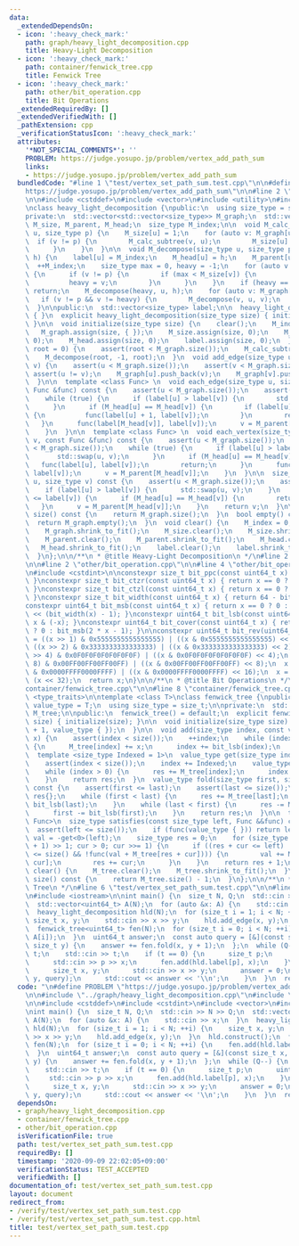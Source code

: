 ```yaml
---
data:
  _extendedDependsOn:
  - icon: ':heavy_check_mark:'
    path: graph/heavy_light_decomposition.cpp
    title: Heavy-Light Decomposition
  - icon: ':heavy_check_mark:'
    path: container/fenwick_tree.cpp
    title: Fenwick Tree
  - icon: ':heavy_check_mark:'
    path: other/bit_operation.cpp
    title: Bit Operations
  _extendedRequiredBy: []
  _extendedVerifiedWith: []
  _pathExtension: cpp
  _verificationStatusIcon: ':heavy_check_mark:'
  attributes:
    '*NOT_SPECIAL_COMMENTS*': ''
    PROBLEM: https://judge.yosupo.jp/problem/vertex_add_path_sum
    links:
    - https://judge.yosupo.jp/problem/vertex_add_path_sum
  bundledCode: "#line 1 \"test/vertex_set_path_sum.test.cpp\"\n\n#define PROBLEM \"\
    https://judge.yosupo.jp/problem/vertex_add_path_sum\"\n\n#line 2 \"graph/heavy_light_decomposition.cpp\"\
    \n\n#include <cstddef>\n#include <vector>\n#include <utility>\n#include <cassert>\n\
    \nclass heavy_light_decomposition {\npublic:\n  using size_type = size_t;\n\n\
    private:\n  std::vector<std::vector<size_type>> M_graph;\n  std::vector<size_type>\
    \ M_size, M_parent, M_head;\n  size_type M_index;\n\n  void M_calc_subtree(size_type\
    \ u, size_type p) {\n    M_size[u] = 1;\n    for (auto v: M_graph[u]) {\n    \
    \  if (v != p) {\n        M_calc_subtree(v, u);\n        M_size[u] += M_size[v];\n\
    \      }\n    }\n  }\n\n  void M_decompose(size_type u, size_type p, size_type\
    \ h) {\n    label[u] = M_index;\n    M_head[u] = h;\n    M_parent[u] = p;\n  \
    \  ++M_index;\n    size_type max = 0, heavy = -1;\n    for (auto v: M_graph[u])\
    \ {\n      if (v != p) {\n        if (max < M_size[v]) {\n          max = M_size[v];\n\
    \          heavy = v;\n        }\n      }\n    }\n    if (heavy == size_type(-1))\
    \ return;\n    M_decompose(heavy, u, h);\n    for (auto v: M_graph[u]) {\n   \
    \   if (v != p && v != heavy) {\n        M_decompose(v, u, v);\n      }\n    }\n\
    \  }\n\npublic:\n  std::vector<size_type> label;\n\n  heavy_light_decomposition()\
    \ { }\n  explicit heavy_light_decomposition(size_type size) { initialize(size);\
    \ }\n\n  void initialize(size_type size) {\n    clear();\n    M_index = 0;\n \
    \   M_graph.assign(size, { });\n    M_size.assign(size, 0);\n    M_parent.assign(size,\
    \ 0);\n    M_head.assign(size, 0);\n    label.assign(size, 0);\n  }\n  void construct(size_type\
    \ root = 0) {\n    assert(root < M_graph.size());\n    M_calc_subtree(root, -1);\n\
    \    M_decompose(root, -1, root);\n  }\n  void add_edge(size_type u, size_type\
    \ v) {\n    assert(u < M_graph.size());\n    assert(v < M_graph.size());\n   \
    \ assert(u != v);\n    M_graph[u].push_back(v);\n    M_graph[v].push_back(u);\n\
    \  }\n\n  template <class Func> \n  void each_edge(size_type u, size_type v, const\
    \ Func &func) const {\n    assert(u < M_graph.size());\n    assert(v < M_graph.size());\n\
    \    while (true) {\n      if (label[u] > label[v]) {\n        std::swap(u, v);\n\
    \      }\n      if (M_head[u] == M_head[v]) {\n        if (label[u] + 1 <= label[v])\
    \ {\n          func(label[u] + 1, label[v]);\n        }\n        return;\n   \
    \   }\n      func(label[M_head[v]], label[v]);\n      v = M_parent[M_head[v]];\n\
    \    }\n  }\n\n  template <class Func> \n  void each_vertex(size_type u, size_type\
    \ v, const Func &func) const {\n    assert(u < M_graph.size());\n    assert(v\
    \ < M_graph.size());\n    while (true) {\n      if (label[u] > label[v]) {\n \
    \       std::swap(u, v);\n      }\n      if (M_head[u] == M_head[v]) {\n     \
    \   func(label[u], label[v]);\n        return;\n      }\n      func(label[M_head[v]],\
    \ label[v]);\n      v = M_parent[M_head[v]];\n    }\n  }\n\n  size_type lca(size_type\
    \ u, size_type v) const {\n    assert(u < M_graph.size());\n    assert(v < M_graph.size());\n\
    \    if (label[u] > label[v]) {\n      std::swap(u, v);\n    }\n    while (label[u]\
    \ <= label[v]) {\n      if (M_head[u] == M_head[v]) {\n        return u;\n   \
    \   }\n      v = M_parent[M_head[v]];\n    }\n    return v;\n  }\n\n  size_type\
    \ size() const {\n    return M_graph.size();\n  }\n  bool empty() const {\n  \
    \  return M_graph.empty();\n  }\n  void clear() {\n    M_index = 0;\n    M_graph.clear();\n\
    \    M_graph.shrink_to_fit();\n    M_size.clear();\n    M_size.shrink_to_fit();\n\
    \    M_parent.clear();\n    M_parent.shrink_to_fit();\n    M_head.clear();\n \
    \   M_head.shrink_to_fit();\n    label.clear();\n    label.shrink_to_fit();\n\
    \  }\n};\n\n/**\n * @title Heavy-Light Decomposition\n */\n#line 2 \"container/fenwick_tree.cpp\"\
    \n\n#line 2 \"other/bit_operation.cpp\"\n\n#line 4 \"other/bit_operation.cpp\"\
    \n#include <cstdint>\n\nconstexpr size_t bit_ppc(const uint64_t x) { return __builtin_popcountll(x);\
    \ }\nconstexpr size_t bit_ctzr(const uint64_t x) { return x == 0 ? 64 : __builtin_ctzll(x);\
    \ }\nconstexpr size_t bit_ctzl(const uint64_t x) { return x == 0 ? 64 : __builtin_clzll(x);\
    \ }\nconstexpr size_t bit_width(const uint64_t x) { return 64 - bit_ctzl(x); }\n\
    constexpr uint64_t bit_msb(const uint64_t x) { return x == 0 ? 0 : uint64_t(1)\
    \ << (bit_width(x) - 1); }\nconstexpr uint64_t bit_lsb(const uint64_t x) { return\
    \ x & (-x); }\nconstexpr uint64_t bit_cover(const uint64_t x) { return x == 0\
    \ ? 0 : bit_msb(2 * x - 1); }\n\nconstexpr uint64_t bit_rev(uint64_t x) {\n  x\
    \ = ((x >> 1) & 0x5555555555555555) | ((x & 0x5555555555555555) << 1);\n  x =\
    \ ((x >> 2) & 0x3333333333333333) | ((x & 0x3333333333333333) << 2);\n  x = ((x\
    \ >> 4) & 0x0F0F0F0F0F0F0F0F) | ((x & 0x0F0F0F0F0F0F0F0F) << 4);\n  x = ((x >>\
    \ 8) & 0x00FF00FF00FF00FF) | ((x & 0x00FF00FF00FF00FF) << 8);\n  x = ((x >> 16)\
    \ & 0x0000FFFF0000FFFF) | ((x & 0x0000FFFF0000FFFF) << 16);\n  x = (x >> 32) |\
    \ (x << 32);\n  return x;\n}\n\n/**\n * @title Bit Operations\n */\n#line 4 \"\
    container/fenwick_tree.cpp\"\n\n#line 8 \"container/fenwick_tree.cpp\"\n#include\
    \ <type_traits>\n\ntemplate <class T>\nclass fenwick_tree {\npublic:\n  using\
    \ value_type = T;\n  using size_type = size_t;\n\nprivate:\n  std::vector<value_type>\
    \ M_tree;\n\npublic:\n  fenwick_tree() = default;\n  explicit fenwick_tree(size_type\
    \ size) { initialize(size); }\n\n  void initialize(size_type size) {\n    M_tree.assign(size\
    \ + 1, value_type { });\n  }\n\n  void add(size_type index, const value_type&\
    \ x) {\n    assert(index < size());\n    ++index;\n    while (index <= size())\
    \ {\n      M_tree[index] += x;\n      index += bit_lsb(index);\n    }\n  }\n\n\
    \  template <size_type Indexed = 1>\n  value_type get(size_type index) const {\n\
    \    assert(index < size());\n    index += Indexed;\n    value_type res{ };\n\
    \    while (index > 0) {\n      res += M_tree[index];\n      index -= bit_lsb(index);\n\
    \    }\n    return res;\n  }\n  value_type fold(size_type first, size_type last)\
    \ const {\n    assert(first <= last);\n    assert(last <= size());\n    value_type\
    \ res{};\n    while (first < last) {\n      res += M_tree[last];\n      last -=\
    \ bit_lsb(last);\n    }\n    while (last < first) {\n      res -= M_tree[first];\n\
    \      first -= bit_lsb(first);\n    }\n    return res;\n  }\n\n  template <class\
    \ Func>\n  size_type satisfies(const size_type left, Func &&func) const {\n  \
    \  assert(left <= size());\n    if (func(value_type { })) return left;\n    value_type\
    \ val = -get<0>(left);\n    size_type res = 0;\n    for (size_type cur = bit_cover(size()\
    \ + 1) >> 1; cur > 0; cur >>= 1) {\n      if ((res + cur <= left) || (res + cur\
    \ <= size() && !func(val + M_tree[res + cur]))) {\n        val += M_tree[res +\
    \ cur];\n        res += cur;\n      }\n    }\n    return res + 1;\n  }\n\n  void\
    \ clear() {\n    M_tree.clear();\n    M_tree.shrink_to_fit();\n  }\n  size_type\
    \ size() const {\n    return M_tree.size() - 1;\n  }\n};\n\n/**\n * @title Fenwick\
    \ Tree\n */\n#line 6 \"test/vertex_set_path_sum.test.cpp\"\n\n#line 10 \"test/vertex_set_path_sum.test.cpp\"\
    \n#include <iostream>\n\nint main() {\n  size_t N, Q;\n  std::cin >> N >> Q;\n\
    \  std::vector<uint64_t> A(N);\n  for (auto &x: A) {\n    std::cin >> x;\n  }\n\
    \  heavy_light_decomposition hld(N);\n  for (size_t i = 1; i < N; ++i) {\n   \
    \ size_t x, y;\n    std::cin >> x >> y;\n    hld.add_edge(x, y);\n  }\n  hld.construct();\n\
    \  fenwick_tree<uint64_t> fen(N);\n  for (size_t i = 0; i < N; ++i) {\n    fen.add(hld.label[i],\
    \ A[i]);\n  }\n  uint64_t answer;\n  const auto query = [&](const size_t x, const\
    \ size_t y) {\n    answer += fen.fold(x, y + 1);\n  };\n  while (Q--) {\n    size_t\
    \ t;\n    std::cin >> t;\n    if (t == 0) {\n      size_t p;\n      uint64_t x;\n\
    \      std::cin >> p >> x;\n      fen.add(hld.label[p], x);\n    }\n    else {\n\
    \      size_t x, y;\n      std::cin >> x >> y;\n      answer = 0;\n      hld.each_vertex(x,\
    \ y, query);\n      std::cout << answer << '\\n';\n    }\n  }\n  return 0;\n}\n"
  code: "\n#define PROBLEM \"https://judge.yosupo.jp/problem/vertex_add_path_sum\"\
    \n\n#include \"../graph/heavy_light_decomposition.cpp\"\n#include \"../container/fenwick_tree.cpp\"\
    \n\n#include <cstddef>\n#include <cstdint>\n#include <vector>\n#include <iostream>\n\
    \nint main() {\n  size_t N, Q;\n  std::cin >> N >> Q;\n  std::vector<uint64_t>\
    \ A(N);\n  for (auto &x: A) {\n    std::cin >> x;\n  }\n  heavy_light_decomposition\
    \ hld(N);\n  for (size_t i = 1; i < N; ++i) {\n    size_t x, y;\n    std::cin\
    \ >> x >> y;\n    hld.add_edge(x, y);\n  }\n  hld.construct();\n  fenwick_tree<uint64_t>\
    \ fen(N);\n  for (size_t i = 0; i < N; ++i) {\n    fen.add(hld.label[i], A[i]);\n\
    \  }\n  uint64_t answer;\n  const auto query = [&](const size_t x, const size_t\
    \ y) {\n    answer += fen.fold(x, y + 1);\n  };\n  while (Q--) {\n    size_t t;\n\
    \    std::cin >> t;\n    if (t == 0) {\n      size_t p;\n      uint64_t x;\n \
    \     std::cin >> p >> x;\n      fen.add(hld.label[p], x);\n    }\n    else {\n\
    \      size_t x, y;\n      std::cin >> x >> y;\n      answer = 0;\n      hld.each_vertex(x,\
    \ y, query);\n      std::cout << answer << '\\n';\n    }\n  }\n  return 0;\n}\n"
  dependsOn:
  - graph/heavy_light_decomposition.cpp
  - container/fenwick_tree.cpp
  - other/bit_operation.cpp
  isVerificationFile: true
  path: test/vertex_set_path_sum.test.cpp
  requiredBy: []
  timestamp: '2020-09-09 22:02:05+09:00'
  verificationStatus: TEST_ACCEPTED
  verifiedWith: []
documentation_of: test/vertex_set_path_sum.test.cpp
layout: document
redirect_from:
- /verify/test/vertex_set_path_sum.test.cpp
- /verify/test/vertex_set_path_sum.test.cpp.html
title: test/vertex_set_path_sum.test.cpp
---
```

